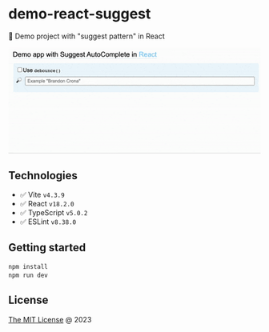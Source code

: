 # demo-react-suggest

🚁 Demo project with "suggest pattern" in React

![](./demo.gif)

## Technologies

* :white_check_mark: Vite `v4.3.9`
* :white_check_mark: React `v18.2.0`
* :white_check_mark: TypeScript `v5.0.2`
* :white_check_mark: ESLint `v8.38.0`

## Getting started

```bash
npm install
npm run dev
```

## License

[The MIT License](http://piecioshka.mit-license.org) @ 2023
